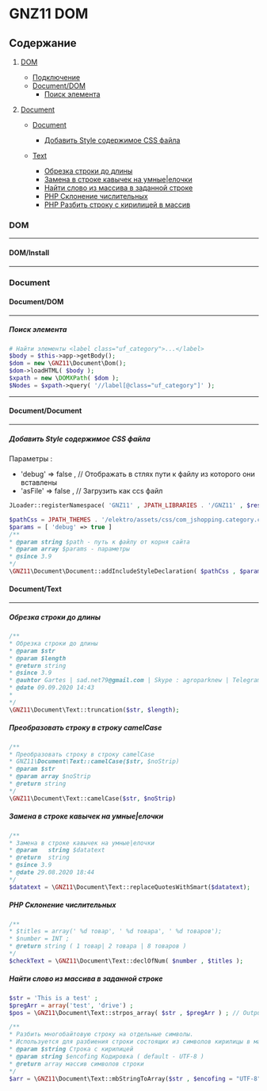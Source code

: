 # GNZ11 DOM
## Содержание
 1. [DOM](#DOM)
    + [Подключение](#Document/DOM/Install)
    + [Document/DOM](#Document/DOM)
        + [Поиск элемента](#Document/DOM/Поиск_элемента)
 
 
 
 2. [Document](#Document) 
    + [Document](#Document/Document)
        + [Добавить Style содержимое CSS файла](https://github.com/gartes/GNZ11/blob/master/Document/DOCUMENT-README.md#-%D0%B4%D0%BE%D0%B1%D0%B0%D0%B2%D0%B8%D1%82%D1%8C-style-%D1%81%D0%BE%D0%B4%D0%B5%D1%80%D0%B6%D0%B8%D0%BC%D0%BE%D0%B5-css-%D1%84%D0%B0%D0%B9%D0%BB%D0%B0)
        
    + [Text](#Document/Text)
        + [Обрезка строки до длины](https://github.com/gartes/GNZ11/blob/master/Document/DOCUMENT-README.md#-%D0%BE%D0%B1%D1%80%D0%B5%D0%B7%D0%BA%D0%B0-%D1%81%D1%82%D1%80%D0%BE%D0%BA%D0%B8-%D0%B4%D0%BE-%D0%B4%D0%BB%D0%B8%D0%BD%D1%8B)
        + [Замена в строке кавычек на умные|елочки](https://github.com/gartes/GNZ11/blob/master/Document/DOCUMENT-README.md#-%D0%B7%D0%B0%D0%BC%D0%B5%D0%BD%D0%B0-%D0%B2-%D1%81%D1%82%D1%80%D0%BE%D0%BA%D0%B5-%D0%BA%D0%B0%D0%B2%D1%8B%D1%87%D0%B5%D0%BA-%D0%BD%D0%B0-%D1%83%D0%BC%D0%BD%D1%8B%D0%B5%D0%B5%D0%BB%D0%BE%D1%87%D0%BA%D0%B8)
        + [Найти слово из массива в заданной строке](https://github.com/gartes/GNZ11/blob/master/Document/DOCUMENT-README.md#-%D0%BD%D0%B0%D0%B9%D1%82%D0%B8-%D1%81%D0%BB%D0%BE%D0%B2%D0%BE-%D0%B8%D0%B7-%D0%BC%D0%B0%D1%81%D1%81%D0%B8%D0%B2%D0%B0-%D0%B2-%D0%B7%D0%B0%D0%B4%D0%B0%D0%BD%D0%BD%D0%BE%D0%B9-%D1%81%D1%82%D1%80%D0%BE%D0%BA%D0%B5)
        + [PHP Склонение числительных](https://github.com/gartes/GNZ11/blob/master/Document/DOCUMENT-README.md#-php-%D1%81%D0%BA%D0%BB%D0%BE%D0%BD%D0%B5%D0%BD%D0%B8%D0%B5-%D1%87%D0%B8%D1%81%D0%BB%D0%B8%D1%82%D0%B5%D0%BB%D1%8C%D0%BD%D1%8B%D1%85)
        + [PHP Разбить строку с кирилицей в массив]()
 
 
    
    
    
### <a name="DOM"></a> DOM
***   
#### <a name="DOM/Install"></a> DOM/Install 
***
### <a name="Document"></a> Document
#### <a name="Document/DOM"></a> Document/DOM 
***

##### <a name="Document/DOM/Поиск_элемента"></a> Поиск элемента
```php
# Найти элементы <label class="uf_category">...</label>
$body = $this->app->getBody();
$dom = new \GNZ11\Document\Dom();
$dom->loadHTML( $body );
$xpath = new \DOMXPath( $dom );
$Nodes = $xpath->query( '//label[@class="uf_category"]' );
``` 
***
#### <a name="Document/Document"></a> Document/Document 
***
##### <a name="Document\Document::addIncludeStyleDeclaration"></a> Добавить Style содержимое CSS файла
Параметры : 
 + 'debug' => false ,  // Отображать в стлях пути к файлу из которого они вставлены
 + 'asFile' => false , // Загрузить как сcs файл  <link rel="stylesheet" /> 
```php
JLoader::registerNamespace( 'GNZ11' , JPATH_LIBRARIES . '/GNZ11' , $reset = false , $prepend = false , $type = 'psr4' );

$pathCss = JPATH_THEMES . '/elektro/assets/css/com_jshopping.category.critical.css' ;
$params = [ 'debug' => true ]
/**
* @param string $path - путь к файлу от корня сайта
* @param array $params - параметры
* @since 3.9
*/
\GNZ11\Document\Document::addIncludeStyleDeclaration( $pathCss , $params ) ;

```

#### <a name="Document/Text"></a> Document/Text 
***
##### <a name="Document\Text::camelCase"></a> Обрезка строки до длины
```php
/**
* Обрезка строки до длины
* @param $str
* @param $length
* @return string
* @since 3.9
* @auhtor Gartes | sad.net79@gmail.com | Skype : agroparknew | Telegram : @gartes
* @date 09.09.2020 14:43
*
*/
\GNZ11\Document\Text::truncation($str, $length);
```
##### <a name="Document\Text::camelCase"></a> Преобразовать строку в строку camelCase
```php
/**
* Преобразовать строку в строку camelCase
* GNZ11\Document\Text::camelCase($str, $noStrip)
* @param $str
* @param array $noStrip
* @return string
*/
\GNZ11\Document\Text::camelCase($str, $noStrip)
```
##### <a name="Document\Text::replaceQuotesWithSmart"></a> Замена в строке кавычек на умные|елочки
```php
/**
* Замена в строке кавычек на умные|елочки
* @param   string $datatext
* @return  string
* @since 3.9
* @date 29.08.2020 18:44
*/ 
$datatext = \GNZ11\Document\Text::replaceQuotesWithSmart($datatext);
```

##### <a name="Document\Text::declOfNum"></a> PHP Склонение числительных
```php
/**
* $titles = array(' %d товар', ' %d товара', ' %d товаров');
* $number = INT ;
* @return string ( 1 товар| 2 товара | 8 товаров )
*/
$checkText = \GNZ11\Document\Text::declOfNum( $number , $titles );
```
##### <a name="Document\Text::strpos_array"></a> Найти слово из массива в заданной строке
```php
$str = 'This is a test' ;
$pregArr = array('test', 'drive') ;  
$pos = \GNZ11\Document\Text::strpos_array( $str , $pregArr ) ; // Output is 10
```

```php
/**
* Разбить многобайтовую строку на отдельные символы.
* Используется для разбиения строки состоящих из символов кирилицы в массив
* @param $string Строка с кирилицей
* @param string $encofing Кодировка ( default - UTF-8 )
* @return array массив символов строки
*/
$arr = \GNZ11\Document\Text::mbStringToArray($str , $encofing = "UTF-8" ) ; 
```
